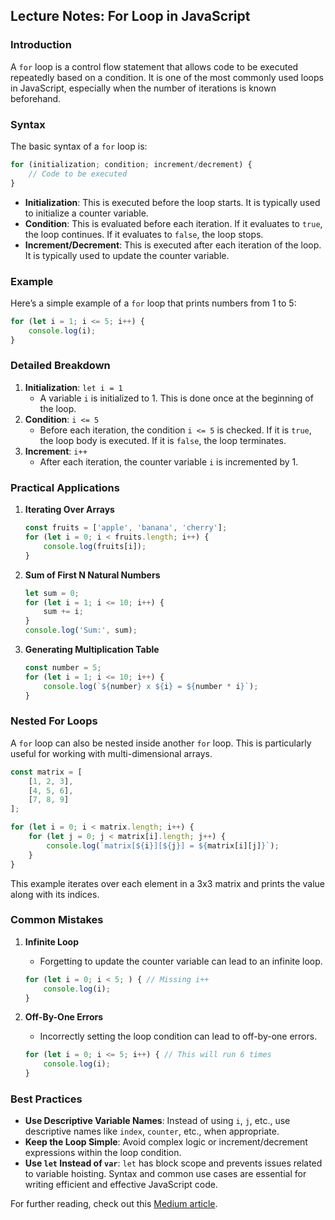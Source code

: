 ## Lecture Notes: For Loop in JavaScript

### Introduction
A `for` loop is a control flow statement that allows code to be executed repeatedly based on a condition. It is one of the most commonly used loops in JavaScript, especially when the number of iterations is known beforehand.

### Syntax
The basic syntax of a `for` loop is:

```javascript
for (initialization; condition; increment/decrement) {
    // Code to be executed
}
```

- **Initialization**: This is executed before the loop starts. It is typically used to initialize a counter variable.
- **Condition**: This is evaluated before each iteration. If it evaluates to `true`, the loop continues. If it evaluates to `false`, the loop stops.
- **Increment/Decrement**: This is executed after each iteration of the loop. It is typically used to update the counter variable.

### Example
Here’s a simple example of a `for` loop that prints numbers from 1 to 5:

```javascript
for (let i = 1; i <= 5; i++) {
    console.log(i);
}
```

### Detailed Breakdown
1. **Initialization**: `let i = 1`
   - A variable `i` is initialized to 1. This is done once at the beginning of the loop.
2. **Condition**: `i <= 5`
   - Before each iteration, the condition `i <= 5` is checked. If it is `true`, the loop body is executed. If it is `false`, the loop terminates.
3. **Increment**: `i++`
   - After each iteration, the counter variable `i` is incremented by 1.

### Practical Applications
1. **Iterating Over Arrays**
   ```javascript
   const fruits = ['apple', 'banana', 'cherry'];
   for (let i = 0; i < fruits.length; i++) {
       console.log(fruits[i]);
   }
   ```

2. **Sum of First N Natural Numbers**
   ```javascript
   let sum = 0;
   for (let i = 1; i <= 10; i++) {
       sum += i;
   }
   console.log('Sum:', sum);
   ```

3. **Generating Multiplication Table**
   ```javascript
   const number = 5;
   for (let i = 1; i <= 10; i++) {
       console.log(`${number} x ${i} = ${number * i}`);
   }
   ```

### Nested For Loops
A `for` loop can also be nested inside another `for` loop. This is particularly useful for working with multi-dimensional arrays.

```javascript
const matrix = [
    [1, 2, 3],
    [4, 5, 6],
    [7, 8, 9]
];

for (let i = 0; i < matrix.length; i++) {
    for (let j = 0; j < matrix[i].length; j++) {
        console.log(`matrix[${i}][${j}] = ${matrix[i][j]}`);
    }
}
```

This example iterates over each element in a 3x3 matrix and prints the value along with its indices.

### Common Mistakes
1. **Infinite Loop**
   - Forgetting to update the counter variable can lead to an infinite loop.
   ```javascript
   for (let i = 0; i < 5; ) { // Missing i++
       console.log(i);
   }
   ```

2. **Off-By-One Errors**
   - Incorrectly setting the loop condition can lead to off-by-one errors.
   ```javascript
   for (let i = 0; i <= 5; i++) { // This will run 6 times
       console.log(i);
   }
   ```

### Best Practices
- **Use Descriptive Variable Names**: Instead of using `i`, `j`, etc., use descriptive names like `index`, `counter`, etc., when appropriate.
- **Keep the Loop Simple**: Avoid complex logic or increment/decrement expressions within the loop condition.
- **Use `let` Instead of `var`**: `let` has block scope and prevents issues related to variable hoisting.
Syntax and common use cases are essential for writing efficient and effective JavaScript code.

For further reading, check out this [Medium article](https://medium.com/@pawan2505/mastering-javascript-loops-1687e359c8e5).
